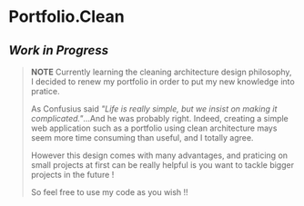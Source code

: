 # Portfolio.Clean
## _Work in Progress_

> **NOTE**
> Currently learning the cleaning architecture design philosophy, I decided to renew my portfolio in order to put my new knowledge into pratice.
>
> As Confusius said _"Life is really simple, but we insist on making it complicated."_...And he was probably right.
> Indeed, creating a simple web application such as a portfolio using clean architecture mays seem more time consuming than useful, and I totally agree.
>
> However this design comes with many advantages, and praticing on small projects at first can be really helpful is you want to tackle bigger projects in the future !
>
> So feel free to use my code as you wish !!
